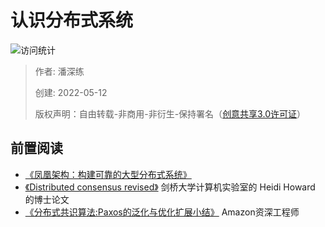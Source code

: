 # 认识分布式系统

![访问统计](https://visitor-badge.glitch.me/badge?page_id=senlypan.qa.06-distributed-system-about&left_color=blue&right_color=red)

> 作者: 潘深练
>
> 创建: 2022-05-12
>
> 版权声明：自由转载-非商用-非衍生-保持署名（[创意共享3.0许可证](https://creativecommons.org/licenses/by-nc-nd/3.0/deed.zh)）


## 前置阅读

- [《凤凰架构：构建可靠的大型分布式系统》](https://icyfenix.cn/)
- [《Distributed consensus revised》](http://www.istrsjournal.org/wp-content/uploads/2018/06/Designing_Distributed_Systems.pdf) 剑桥大学计算机实验室的 Heidi Howard 的博士论文
- [《分布式共识算法:Paxos的泛化与优化扩展小结》](https://zhuanlan.zhihu.com/p/96189481) Amazon资深工程师

 
